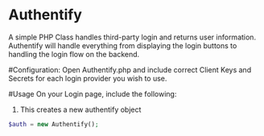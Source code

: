 # Authentify
A simple PHP Class handles third-party login and returns user information.
Authentify will handle everything from displaying the login buttons to handling the login flow on the backend.

#Configuration:
Open Authentify.php and include correct Client Keys and Secrets for each login provider you wish to use.

#Usage
On your Login page, include the following:
1. This creates a new authentify object
```php
$auth = new Authentify();
```
